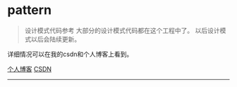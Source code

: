 # pattern
> 设计模式代码参考
> 大部分的设计模式代码都在这个工程中了。
> 以后设计模式以后会陆续更新。

详细情况可以在我的csdn和个人博客上看到。

[个人博客](https://www.nikolazhang.xyz/public/)
[CSDN](https://blog.csdn.net/baidu_30325009)

---
